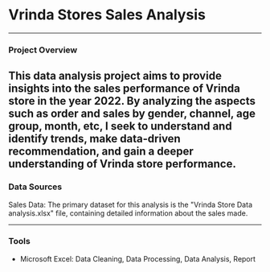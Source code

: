 # Vrinda Stores Sales Analysis
---
### Project Overview

This data analysis project aims to provide insights into the sales performance of Vrinda store in the year 2022. By analyzing the aspects such as order and sales by gender, channel, age group, month, etc, I seek to understand and identify trends, make data-driven recommendation, and gain a deeper understanding of Vrinda store performance.
---

### Data Sources

Sales Data: The primary dataset for this analysis is the "Vrinda Store Data analysis.xlsx" file, containing detailed information about the sales made.

---

### Tools

- Microsoft Excel: Data Cleaning, Data Processing, Data Analysis, Report
